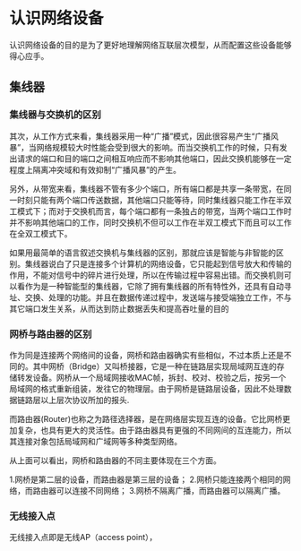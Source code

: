# 认识网络设备

认识网络设备的目的是为了更好地理解网络互联层次模型，从而配置这些设备能够得心应手。

## 集线器

### 集线器与交换机的区别

其次，从工作方式来看，集线器采用一种“广播”模式，因此很容易产生“广播风暴”，当网络规模较大时性能会受到很大的影响。而当交换机工作的时候，只有发出请求的端口和目的端口之间相互响应而不影响其他端口，因此交换机能够在一定程度上隔离冲突域和有效抑制“广播风暴”的产生。

另外，从带宽来看，集线器不管有多少个端口，所有端口都是共享一条带宽，在同一时刻只能有两个端口传送数据，其他端口只能等待，同时集线器只能工作在半双工模式下；而对于交换机而言，每个端口都有一条独占的带宽，当两个端口工作时并不影响其他端口的工作，同时交换机不但可以工作在半双工模式下而且可以工作在全双工模式下。

如果用最简单的语言叙述交换机与集线器的区别，那就应该是智能与非智能的区别。集线器说白了只是连接多个计算机的网络设备，它只能起到信号放大和传输的作用，不能对信号中的碎片进行处理，所以在传输过程中容易出错。而交换机则可以看作为是一种智能型的集线器，它除了拥有集线器的所有特性外，还具有自动寻址、交换、处理的功能。并且在数据传递过程中，发送端与接受端独立工作，不与其它端口发生关系，从而达到防止数据丢失和提高吞吐量的目的


### 网桥与路由器的区别

作为同是连接两个网络间的设备，网桥和路由器确实有些相似，不过本质上还是不同的。其中网桥（Bridge）又叫桥接器，它是一种在链路层实现局域网互连的存储转发设备。网桥从一个局域网接收MAC帧，拆封、校对、校验之后，按另一个局域网的格式重新组装，发往它的物理层。由于网桥是链路层设备，因此不处理数据链路层以上层次协议所加的报头.

而路由器(Router)也称之为路径选择器，是在网络层实现互连的设备。它比网桥更加复杂，也具有更大的灵活性。由于路由器具有更强的不同网间的互连能力，所以其连接对象包括局域网和广域网等多种类型网络。

从上面可以看出，网桥和路由器的不同主要体现在三个方面。

1.网桥是第二层的设备，而路由器是第三层的设备；
2.网桥只能连接两个相同的网络，而路由器可以连接不同网络；
3.网桥不隔离广播，而路由器可以隔离广播。


### 无线接入点

无线接入点即是无线AP（access point），

![]()
